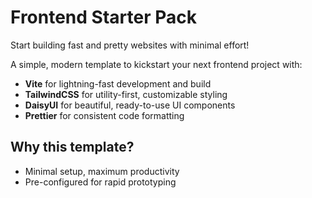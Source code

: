 # Frontend Starter Pack
Start building fast and pretty websites with minimal effort!

A simple, modern template to kickstart your next frontend project with:

- **Vite** for lightning-fast development and build
- **TailwindCSS** for utility-first, customizable styling
- **DaisyUI** for beautiful, ready-to-use UI components
- **Prettier** for consistent code formatting

## Why this template?
- Minimal setup, maximum productivity
- Pre-configured for rapid prototyping
